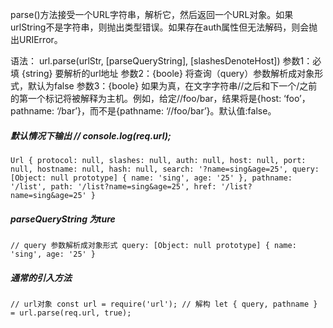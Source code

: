 parse()方法接受一个URL字符串，解析它，然后返回一个URL对象。如果urlString不是字符串，则抛出类型错误。如果存在auth属性但无法解码，则会抛出URIError。

语法：
url.parse(urlStr, [parseQueryString], [slashesDenoteHost])
参数1：必填 {string} 要解析的url地址
参数2：{boole} 将查询（query）参数解析成对象形式，默认为false
参数3：{boole} 如果为真，在文字字符串//之后和下一个/之前的第一个标记将被解释为主机。例如，给定//foo/bar，结果将是{host: ‘foo’， pathname: ‘/bar’}，而不是{pathname: ‘//foo/bar’}。默认值:false。

##### 默认情况下输出 // console.log(req.url);

`Url {
  protocol: null,
  slashes: null,
  auth: null,
  host: null,
  port: null,
  hostname: null,
  hash: null,
  search: '?name=sing&age=25',
  query: [Object: null prototype] { name: 'sing', age: '25' },
  pathname: '/list',
  path: '/list?name=sing&age=25',
  href: '/list?name=sing&age=25'
}`

##### parseQueryString 为ture

`// query 参数解析成对象形式
 query: [Object: null prototype] { name: 'sing', age: '25' }`

##### 通常的引入方法

`// url对象
const url = require('url');
// 解构
let { query, pathname } = url.parse(req.url, true);`


